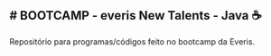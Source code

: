 ## # BOOTCAMP - everis New Talents - Java :coffee:

Repositório para programas/códigos feito no bootcamp da Everis.

